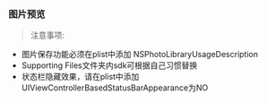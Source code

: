 ### 图片预览



> 注意事项: 
> 
* 图片保存功能必须在plist中添加 NSPhotoLibraryUsageDescription
* Supporting Files文件夹内sdk可根据自己习惯替换
* 状态栏隐藏效果，请在plist中添加UIViewControllerBasedStatusBarAppearance为NO
